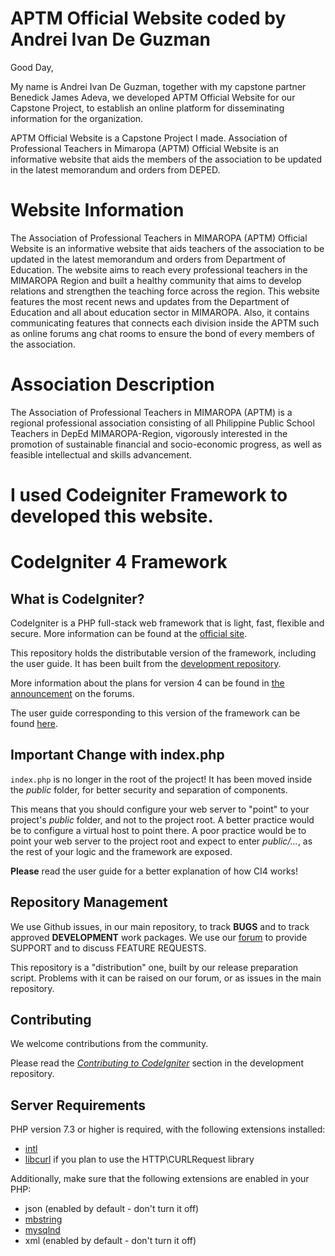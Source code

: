 # APTM Official Website coded by Andrei Ivan De Guzman

Good Day,

My name is Andrei Ivan De Guzman, together with my capstone partner Benedick James Adeva, we developed APTM Official Website for our Capstone Project, to establish an online platform for disseminating information for the organization.

APTM Official Website is a Capstone Project I made. Association of Professional Teachers in Mimaropa (APTM) Official Website is an informative website that aids the members of the association to be updated in the latest memorandum and orders from DEPED.

# Website Information

The Association of Professional Teachers in MIMAROPA (APTM) Official Website is an informative website that aids teachers of the association to be updated in the latest memorandum and orders from Department of Education. The website aims to reach every professional teachers in the MIMAROPA Region and built a healthy community that aims to develop relations and strengthen the teaching force across the region. This website features the most recent news and updates from the Department of Education and all about education sector in MIMAROPA. Also, it contains communicating features that connects each division inside the APTM such as online forums ang chat rooms to ensure the bond of every members of the association.

# Association Description

The Association of Professional Teachers in MIMAROPA (APTM) is a regional professional association consisting of all Philippine Public School Teachers in DepEd MIMAROPA-Region, vigorously interested in the promotion of sustainable financial and socio-economic progress, as well as feasible intellectual and skills advancement.

# I used Codeigniter Framework to developed this website.

# CodeIgniter 4 Framework

## What is CodeIgniter?

CodeIgniter is a PHP full-stack web framework that is light, fast, flexible and secure.
More information can be found at the [official site](http://codeigniter.com).

This repository holds the distributable version of the framework,
including the user guide. It has been built from the
[development repository](https://github.com/codeigniter4/CodeIgniter4).

More information about the plans for version 4 can be found in [the announcement](http://forum.codeigniter.com/thread-62615.html) on the forums.

The user guide corresponding to this version of the framework can be found
[here](https://codeigniter4.github.io/userguide/).


## Important Change with index.php

`index.php` is no longer in the root of the project! It has been moved inside the *public* folder,
for better security and separation of components.

This means that you should configure your web server to "point" to your project's *public* folder, and
not to the project root. A better practice would be to configure a virtual host to point there. A poor practice would be to point your web server to the project root and expect to enter *public/...*, as the rest of your logic and the
framework are exposed.

**Please** read the user guide for a better explanation of how CI4 works!

## Repository Management

We use Github issues, in our main repository, to track **BUGS** and to track approved **DEVELOPMENT** work packages.
We use our [forum](http://forum.codeigniter.com) to provide SUPPORT and to discuss
FEATURE REQUESTS.

This repository is a "distribution" one, built by our release preparation script.
Problems with it can be raised on our forum, or as issues in the main repository.

## Contributing

We welcome contributions from the community.

Please read the [*Contributing to CodeIgniter*](https://github.com/codeigniter4/CodeIgniter4/blob/develop/contributing.md) section in the development repository.

## Server Requirements

PHP version 7.3 or higher is required, with the following extensions installed:

- [intl](http://php.net/manual/en/intl.requirements.php)
- [libcurl](http://php.net/manual/en/curl.requirements.php) if you plan to use the HTTP\CURLRequest library

Additionally, make sure that the following extensions are enabled in your PHP:

- json (enabled by default - don't turn it off)
- [mbstring](http://php.net/manual/en/mbstring.installation.php)
- [mysqlnd](http://php.net/manual/en/mysqlnd.install.php)
- xml (enabled by default - don't turn it off)
